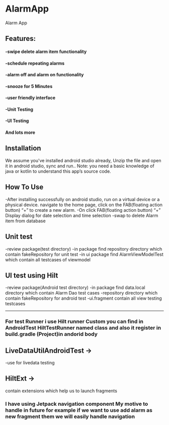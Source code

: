 # AlarmApp

Alarm App

## Features:
#### -swipe delete alarm item functionality
#### -schedule repeating alarms
#### -alarm off and alarm on functionality​
#### -snooze for 5 Minutes
#### -user friendly interface
#### -Unit Testing 
#### -UI Testing
#### And lots more

## Installation
We assume you've installed android studio already, Unzip the file and open it in android studio, sync and run..
Note: you need a basic knowledge of java or kotlin to understand this app’s source code.

## How To Use
-After installing successfully on android studio, run on a virtual device or a physical device.
 navigate to the home page, click on the FAB(floating action button) “+” to create a new alarm.
-On click FAB(floating action button) “+” Display dialog for date selection and time selection
-swap to delete Alarm item from database

## Unit test
-review package(test directory)
-in package find repository directory which contain fakeRepository for unit test 
-in ui package find AlarmViewModelTest which contain all testcases of viewmodel 

## UI test using Hilt
-review package(Android test directory)
-in package find data.local directory which contain Alarm Dao test cases
-repository directory which contain fakeRepository for android test 
-ui.fragment contain all view testing testcases 

------
### For test Runner i use Hilt runner Custom you can find in AndroidTest HiltTestRunner named class and also it register in build.gradle (Project)in andorid body

## LiveDataUtilAndroidTest ->
-use for livedata testing 

## HiltExt ->
contain extensions which help us to launch fragments

### I have using Jetpack navigation component My motive to handle in future for example if we want to use add alarm as new fragment them we will easily handle navigation
